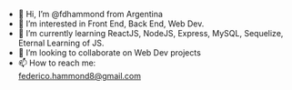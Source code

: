 - 👋 Hi, I’m @fdhammond from Argentina
- 👀 I’m interested in Front End, Back End, Web Dev.
- 🌱 I’m currently learning ReactJS, NodeJS, Express, MySQL, Sequelize, Eternal Learning of JS.
- 💞️ I’m looking to collaborate on Web Dev projects
- 📫 How to reach me:  
federico.hammond8@gmail.com

<!---
fdhammond/fdhammond is a ✨ special ✨ repository because its `README.md` (this file) appears on your GitHub profile.
You can click the Preview link to take a look at your changes.
--->
